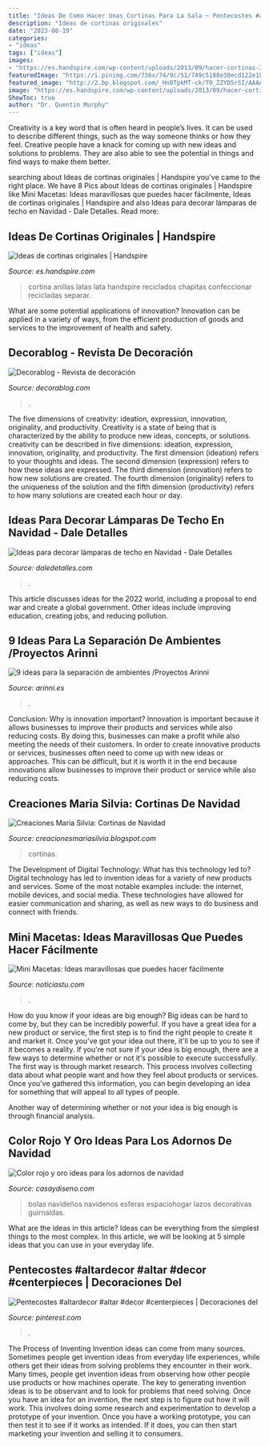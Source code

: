 ```yaml
---
title: "Ideas De Como Hacer Unas Cortinas Para La Sala ~ Pentecostes #altardecor #altar #decor #centerpieces"
description: "Ideas de cortinas originales"
date: "2023-08-19"
categories:
- "ideas"
tags: ["ideas"]
images:
- "https://es.handspire.com/wp-content/uploads/2013/09/hacer-cortinas-3.jpg"
featuredImage: "https://i.pinimg.com/736x/74/9c/51/749c5188e30ecd122e184420934caf16.jpg"
featured_image: "http://2.bp.blogspot.com/_Hn0TpkMT-ck/TO_ZZYD5rSI/AAAAAAAAACA/FVOTz8iKya8/s1600/cortina+2.jpg"
image: "https://es.handspire.com/wp-content/uploads/2013/09/hacer-cortinas-3.jpg"
ShowToc: true
author: "Dr. Quentin Murphy"
---
```



Creativity is a key word that is often heard in people’s lives. It can be used to describe different things, such as the way someone thinks or how they feel. Creative people have a knack for coming up with new ideas and solutions to problems. They are also able to see the potential in things and find ways to make them better.

	

		
searching about Ideas de cortinas originales | Handspire you've came to the right place. We have 8 Pics about Ideas de cortinas originales | Handspire like Mini Macetas: Ideas maravillosas que puedes hacer fácilmente, Ideas de cortinas originales | Handspire and also Ideas para decorar lámparas de techo en Navidad - Dale Detalles. Read more:
		
    
## Ideas De Cortinas Originales | Handspire

<img loading=lazy src="https://es.handspire.com/wp-content/uploads/2013/09/hacer-cortinas-3.jpg" onerror="this.onerror=null;this.src='https://tse1.mm.bing.net/th?id=OIP.NxJbLPgaCxC4q8_dz6751gHaHq&amp;pid=15.1';" alt="Ideas de cortinas originales | Handspire">

_Source: es.handspire.com_

>cortina anillas latas lata handspire reciclados chapitas confeccionar recicladas separar. 

	

What are some potential applications of innovation?
Innovation can be applied in a variety of ways, from the efficient production of goods and services to the improvement of health and safety.

    
## Decorablog - Revista De Decoración

<img loading=lazy src="https://www.decorablog.com/wp-content/2013/12/Como-decorar-techos1.jpg" onerror="this.onerror=null;this.src='https://tse3.mm.bing.net/th?id=OIP.62g0MQlHp4De8iu3eWkJrAHaDu&amp;pid=15.1';" alt="Decorablog - Revista de decoración">

_Source: decorablog.com_

>. 

	

The five dimensions of creativity: ideation, expression, innovation, originality, and productivity.
Creativity is a state of being that is characterized by the ability to produce new ideas, concepts, or solutions. creativity can be described in five dimensions: ideation, expression, innovation, originality, and productivity. The first dimension (ideation) refers to your thoughts and ideas. The second dimension (expression) refers to how these ideas are expressed. The third dimension (innovation) refers to how new solutions are created. The fourth dimension (originality) refers to the uniqueness of the solution and the fifth dimension (productivity) refers to how many solutions are created each hour or day.

    
## Ideas Para Decorar Lámparas De Techo En Navidad - Dale Detalles

<img loading=lazy src="https://i0.wp.com/www.daledetalles.com/wp-content/uploads/2016/11/decorar-lamparas-de-techo-en-navidad6.jpg" onerror="this.onerror=null;this.src='https://tse1.mm.bing.net/th?id=OIP.5ysu8vKXeaMo5Vp6iK2F4QHaJ1&amp;pid=15.1';" alt="Ideas para decorar lámparas de techo en Navidad - Dale Detalles">

_Source: daledetalles.com_

>. 

	

This article discusses ideas for the 2022 world, including a proposal to end war and create a global government. Other ideas include improving education, creating jobs, and reducing pollution.

    
## 9 Ideas Para La Separación De Ambientes /Proyectos Arinni

<img loading=lazy src="https://arinni.es/wp-content/uploads/2016/12/1-Un-seis-y-un-cuatro.jpg" onerror="this.onerror=null;this.src='https://tse3.mm.bing.net/th?id=OIP.paXwSQxFRv7SnaM8BHQ7FQHaE8&amp;pid=15.1';" alt="9 ideas para la separación de ambientes /Proyectos Arinni">

_Source: arinni.es_

>. 

	

Conclusion: Why is innovation important?
Innovation is important because it allows businesses to improve their products and services while also reducing costs. By doing this, businesses can make a profit while also meeting the needs of their customers. In order to create innovative products or services, businesses often need to come up with new ideas or approaches. This can be difficult, but it is worth it in the end because innovations allow businesses to improve their product or service while also reducing costs.

    
## Creaciones Maria Silvia: Cortinas De Navidad

<img loading=lazy src="http://2.bp.blogspot.com/_Hn0TpkMT-ck/TO_ZZYD5rSI/AAAAAAAAACA/FVOTz8iKya8/s1600/cortina+2.jpg" onerror="this.onerror=null;this.src='https://tse1.mm.bing.net/th?id=OIP.YcjZzivMHa6XWUlu580ahwHaJ4&amp;pid=15.1';" alt="Creaciones Maria Silvia: Cortinas de Navidad">

_Source: creacionesmariasilvia.blogspot.com_

>cortinas. 

	

The Development of Digital Technology: What has this technology led to?
Digital technology has led to invention ideas for a variety of new products and services. Some of the most notable examples include: the internet, mobile devices, and social media. These technologies have allowed for easier communication and sharing, as well as new ways to do business and connect with friends.

    
## Mini Macetas: Ideas Maravillosas Que Puedes Hacer Fácilmente

<img loading=lazy src="https://noticiastu.com/wp-content/uploads/2018/06/Mini-Macetas-4.jpg" onerror="this.onerror=null;this.src='https://tse4.mm.bing.net/th?id=OIP.fLSLzLbwB7GbcIHwgGf4ngHaJ4&amp;pid=15.1';" alt="Mini Macetas: Ideas maravillosas que puedes hacer fácilmente">

_Source: noticiastu.com_

>. 

	

How do you know if your ideas are big enough?
Big ideas can be hard to come by, but they can be incredibly powerful. If you have a great idea for a new product or service, the first step is to find the right people to create it and market it. Once you've got your idea out there, it'll be up to you to see if it becomes a reality. If you're not sure if your idea is big enough, there are a few ways to determine whether or not it's possible to execute successfully. 
The first way is through market research. This process involves collecting data about what people want and how they feel about products or services. Once you've gathered this information, you can begin developing an idea for something that will appeal to all types of people. 

Another way of determining whether or not your idea is big enough is through financial analysis.

    
## Color Rojo Y Oro Ideas Para Los Adornos De Navidad

<img loading=lazy src="https://casaydiseno.com/wp-content/uploads/2015/09/color-rojo-oro-adornos-navidad-centro-mesa-bolas.jpg" onerror="this.onerror=null;this.src='https://tse3.mm.bing.net/th?id=OIP.Q6zV94rEmvVmS_NBdhvGzQHaFj&amp;pid=15.1';" alt="Color rojo y oro ideas para los adornos de navidad">

_Source: casaydiseno.com_

>bolas navideños navidenos esferas espaciohogar lazos decorativas guirnaldas. 

	

What are the ideas in this article?
Ideas can be everything from the simplest things to the most complex. In this article, we will be looking at 5 simple ideas that you can use in your everyday life.

    
## Pentecostes #altardecor #altar #decor #centerpieces | Decoraciones Del

<img loading=lazy src="https://i.pinimg.com/736x/74/9c/51/749c5188e30ecd122e184420934caf16.jpg" onerror="this.onerror=null;this.src='https://tse1.mm.bing.net/th?id=OIP.2EGdxhL_JRNeDfqCzPq0yAHaJ3&amp;pid=15.1';" alt="Pentecostes #altardecor #altar #decor #centerpieces | Decoraciones del">

_Source: pinterest.com_

>. 

	

The Process of Inventing
Invention ideas can come from many sources. Sometimes people get invention ideas from everyday life experiences, while others get their ideas from solving problems they encounter in their work. Many times, people get invention ideas from observing how other people use products or how machines operate. The key to generating invention ideas is to be observant and to look for problems that need solving.
Once you have an idea for an invention, the next step is to figure out how it will work. This involves doing some research and experimentation to develop a prototype of your invention. Once you have a working prototype, you can then test it to see if it works as intended. If it does, you can then start marketing your invention and selling it to consumers.

